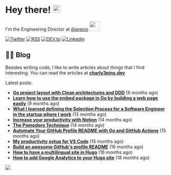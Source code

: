 
# Hey there! <img src="https://media.giphy.com/media/hvRJCLFzcasrR4ia7z/giphy.gif" width="25px">

I'm the Engineering Director at <a href="https://github.com/arexio">@arexio</a> <img src="https://media.giphy.com/media/WUlplcMpOCEmTGBtBW/giphy.gif" width="30">

[![Twitter](https://img.shields.io/badge/Twitter-1DA1F2?style=for-the-badge&logo=twitter&logoColor=white)](https://twitter.com/intent/follow?screen_name=charly3pins)
[![RSS](https://img.shields.io/badge/RSS-FFA500?style=for-the-badge&logo=rss&logoColor=white)](https://charly3pins.dev)
[![DEV.to](https://img.shields.io/badge/dev.to-0A0A0A?style=for-the-badge&logo=dev.to&logoColor=white)](https://dev.to/charly3pins)
[![Linkedin](https://img.shields.io/badge/LinkedIn-0077B5?style=for-the-badge&logo=linkedin&logoColor=white)](https://www.linkedin.com/in/carlesfuste/)

## 👨‍💻 Blog

Besides writing code, I like to write articles about things that I find interesting. You can read the articles at **[charly3pins.dev](https://charly3pins.dev)**

Latest posts:
- **[Go project layout with Clean architectures and DDD](https://charly3pins.dev/blog/go-project-layout-with-clean-architecures-and-ddd/)** (6 months ago)
- **[Learn how to use the embed package in Go by building a web page easily](https://charly3pins.dev/blog/learn-how-to-use-the-embed-package-in-go-by-building-a-web-page-easily/)** (9 months ago)
- **[What I learned defining the Selection Process for a Software Engineer in the startup where I work](https://charly3pins.dev/blog/what-i-learned-defining-the-selection-process-for-a-software-engineer-in-the-startup-where-i-work/)** (13 months ago)
- **[Increase your productivity with Notion](https://charly3pins.dev/blog/increase-your-productivity-with-notion/)** (14 months ago)
- **[The Pomodoro Technique](https://charly3pins.dev/blog/the-pomodoro-technique/)** (14 months ago)
- **[Automate Your GitHub Profile README with Go and GitHub Actions](https://charly3pins.dev/blog/automate-your-github-profile-readme-with-go-and-github-actions/)** (15 months ago)
- **[My productivity setup for VS Code](https://charly3pins.dev/blog/my-productivity-setup-for-vs-code/)** (15 months ago)
- **[Build an awesome GitHub's profile README](https://charly3pins.dev/blog/build-an-awesome-github-profile-readme/)** (16 months ago)
- **[How to have a multilingual site in Hugo](https://charly3pins.dev/blog/how-to-have-a-multilingual-site-in-hugo/)** (16 months ago)
- **[How to add Google Analytics to your Hugo site](https://charly3pins.dev/blog/how-to-add-google-analytics-to-your-hugo-site/)** (18 months ago)


![](https://media.giphy.com/media/OPYnG3Xf8zLag/giphy.gif)